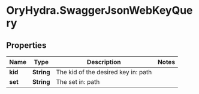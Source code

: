 # OryHydra.SwaggerJsonWebKeyQuery

## Properties
Name | Type | Description | Notes
------------ | ------------- | ------------- | -------------
**kid** | **String** | The kid of the desired key in: path | 
**set** | **String** | The set in: path | 


